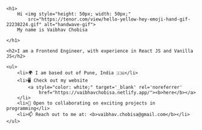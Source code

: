     <h1>
        Hi <img style="height: 50px; width: 50px;"
            src="https://tenor.com/view/hello-yellow-hey-emoji-hand-gif-22238224.gif" alt="handwave-gif">
        My name is Vaibhav Chobisa

    </h1>

    <h2>I am a Frontend Engineer, with experience in React JS and Vanilla JS</h2>

    <ul>
        <li>🌍 I am based out of Pune, India 🇮🇳</li>
        <li>🖥️ Check out my website
            <a style="color: white;" target='_blank' rel='noreferrer'
                href="https://vaibhavchobisa.netlify.app/"><b>here</b></a>
        </li>
        <li>🤝 Open to collaborating on exciting projects in programming</li>
        <li>📫 Reach out to me at: <b>vaibhav.chobisa@gmail.com</b></li>
    </ul>








<!--
**vaibhavchobisa/vaibhavchobisa** is a ✨ _special_ ✨ repository because its `README.md` (this file) appears on your GitHub profile.

Here are some ideas to get you started:

- 🔭 I’m currently working on ...
- 🌱 I’m currently learning ...
- 👯 I’m looking to collaborate on ...
- 🤔 I’m looking for help with ...
- 💬 Ask me about ...
- 📫 How to reach me: ...
- 😄 Pronouns: ...
- ⚡ Fun fact: ...
-->
